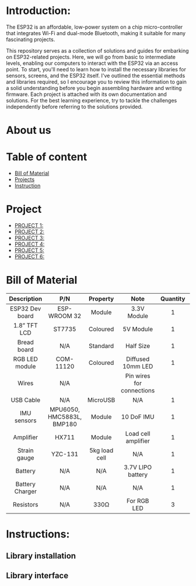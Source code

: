# Introduction:

The ESP32 is an affordable, low-power system on a chip micro-controller that integrates Wi-Fi and dual-mode Bluetooth, making it suitable for many fascinating projects.

This repository serves as a collection of solutions and guides for embarking on ESP32-related projects. Here, we will go from basic to intermediate levels, enabling our computers to interact with the ESP32 via an access point. To start, you'll need to learn how to install the necessary libraries for sensors, screens, and the ESP32 itself. I've outlined the essential methods and libraries required, so I encourage you to review this information to gain a solid understanding before you begin assembling hardware and writing firmware. Each project is attached with its own documentation and solutions. For the best learning experience, try to tackle the challenges independently before referring to the solutions provided.

# About us

# Table of content

- [Bill of Material]()
- [Projects]()
- [Instruction]()

# Project

- [PROJECT 1:]()
- [PROJECT 2:]()
- [PROJECT 3:]()
- [PROJECT 4:]()
- [PROJECT 5:]()
- [PROJECT 6:]()

# Bill of Material

|   Description   |            P/N            |   Property    |           Note            | Quantity | Price |
| :-------------: | :-----------------------: | :-----------: | :-----------------------: | :------: | :---: |
| ESP32 Dev board |       ESP-WROOM 32        |    Module     |        3.3V Module        |    1     |       |
|  1.8” TFT LCD   |          ST7735           |   Coloured    |         5V Module         |    1     |       |
|   Bread board   |            N/A            |   Standard    |         Half Size         |    1     |       |
| RGB LED module  |         COM-11120         |   Coloured    |     Diffused 10mm LED     |    1     |       |
|      Wires      |            N/A            |               | Pin wires for connections |          |       |
|    USB Cable    |            N/A            |   MicroUSB    |            N/A            |    1     |       |
|   IMU sensors   | MPU6050, HMC5883L, BMP180 |    Module     |        10 DoF IMU         |    1     |       |
|    Amplifier    |           HX711           |    Module     |    Load cell amplifier    |    1     |       |
|  Strain gauge   |          YZC-131          | 5kg load cell |            N/A            |    1     |       |
|     Battery     |            N/A            |      N/A      |     3.7V LIPO battery     |    1     |       |
| Battery Charger |            N/A            |      N/A      |            N/A            |    1     |       |
|    Resistors    |            N/A            |     330Ω      |        For RGB LED        |    3     |       |

# Instructions:

## Library installation

## Library interface
